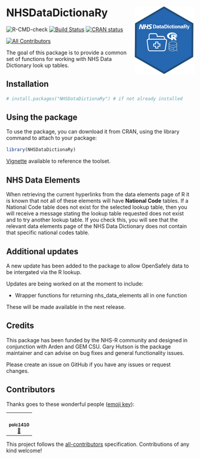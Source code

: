 

# NHSDataDictionaRy <img src="man/figures/logo.png" width="160px" align="right" />

  <!-- badges: start -->
 ![R-CMD-check](https://github.com/StatsGary/NHSDataDictionaRy/workflows/R-CMD-check/badge.svg)
 [![Build Status](https://travis-ci.com/StatsGary/NHSDataDictionaRy.svg?token=qEbF4fyFyqZQw11E4C2x&branch=master)](https://travis-ci.com/StatsGary/NHSDataDictionaRy)
   [![CRAN status](https://www.r-pkg.org/badges/version/NHSDataDictionaRy)](https://CRAN.R-project.org/package=NHSDataDictionaRy)
  <!-- ALL-CONTRIBUTORS-BADGE:START - Do not remove or modify this section -->
[![All Contributors](https://img.shields.io/badge/all_contributors-1-orange.svg?style=flat-square)](#contributors-)
<!-- ALL-CONTRIBUTORS-BADGE:END -->
  
  
The goal of this package is to provide a common set of functions for working with NHS Data Dictionary look up tables. 

## Installation

``` r
# install.packages("NHSDataDictionaRy") # if not already installed

```

## Using the package

To use the package, you can download it from CRAN, using the library command to attach to your package:

``` r
library(NHSDataDictionaRy)

```
[Vignette](https://cran.r-project.org/web/packages/NHSDataDictionaRy/vignettes/introduction.html) available to reference the toolset.

## NHS Data Elements

When retrieving the current hyperlinks from the data elements page of R it is known that not all of these elements will have <strong>National Code</strong> tables. If a National Code table does not exist for the selected lookup table, then you will receive a message stating the lookup table requested does not exist and to try another lookup table. If you check this, you will see that the relevant data elements page of the NHS Data Dictionary does not contain that specific national codes table. 

## Additional updates

A new update has been added to the package to allow OpenSafely data to be intergated via the R lookup. 

Updates are being worked on at the moment to include:
- Wrapper functions for returning nhs_data_elements all in one function

These will be made available in the next release. 

## Credits 

This package has been funded by the NHS-R community and designed in conjunction with Arden and GEM CSU. Gary Hutson is the package maintainer and can advise on bug fixes and general functionality issues. 

Please create an issue on GitHub if you have any issues or request changes. 

## Contributors 

Thanks goes to these wonderful people ([emoji key](https://allcontributors.org/docs/en/emoji-key)):

<!-- ALL-CONTRIBUTORS-LIST:START - Do not remove or modify this section -->
<!-- prettier-ignore-start -->
<!-- markdownlint-disable -->
<table>
  <tr>
    <td align="center"><a href="https://github.com/polc1410"><img src="https://avatars.githubusercontent.com/u/1819213?v=4?s=100" width="100px;" alt=""/><br /><sub><b>polc1410</b></sub></a><br /><a href="#design-polc1410" title="Design">🎨</a></td>
  </tr>
</table>

<!-- markdownlint-restore -->
<!-- prettier-ignore-end -->

<!-- ALL-CONTRIBUTORS-LIST:END -->

This project follows the [all-contributors](https://github.com/all-contributors/all-contributors) specification. Contributions of any kind welcome!
